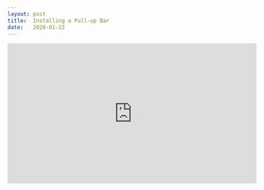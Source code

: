 ```yaml
---
layout: post
title:  Installing a Pull-up Bar
date:   2020-01-22
---
```

<iframe width="560" height="315" src="https://www.youtube.com/embed/lelpM4caFio" frameborder="0" allow="accelerometer; autoplay; encrypted-media; gyroscope; picture-in-picture" allowfullscreen></iframe>
